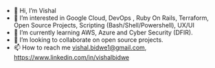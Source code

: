 - 👋 Hi, I’m Vishal
- 👀 I’m interested in Google Cloud, DevOps , Ruby On Rails, Terraform, Open Source Projects, Scripting (Bash/Shell/Powershell), UX/UI
- 🌱 I’m currently learning AWS, Azure and Cyber Security (DFIR).
- 💞️ I’m looking to collaborate on open source projects.
- 📫 How to reach me vishal.bidwe1@gmail.com, https://www.linkedin.com/in/vishalbidwe
